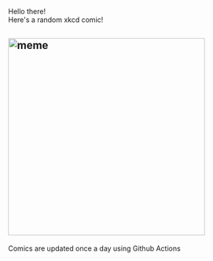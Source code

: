 Hello there! <br>Here's a random xkcd comic!<br>
## <img src="https://imgs.xkcd.com/comics/password_strength.png" alt="meme" width="400"/><br>
Comics are updated once a day using Github Actions